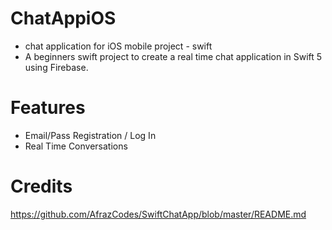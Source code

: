 # ChatAppiOS
- chat application for iOS mobile project - swift
- A beginners swift project to create a real time chat application in Swift 5 using Firebase.

# Features

- Email/Pass Registration / Log In
- Real Time Conversations

# Credits
https://github.com/AfrazCodes/SwiftChatApp/blob/master/README.md

